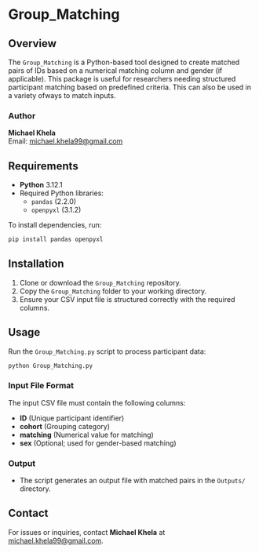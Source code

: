 # Group_Matching

## Overview
The `Group_Matching` is a Python-based tool designed to create matched pairs of IDs based on a numerical matching column and gender (if applicable). This package is useful for researchers needing structured participant matching based on predefined criteria. This can also be used in a variety ofways to match inputs.

### Author
**Michael Khela**  
Email: [michael.khela99@gmail.com](mailto:michael.khela99@gmail.com)

## Requirements
- **Python** 3.12.1
- Required Python libraries:
  - `pandas` (2.2.0)
  - `openpyxl` (3.1.2)

To install dependencies, run:
```sh
pip install pandas openpyxl
```

## Installation
1. Clone or download the `Group_Matching` repository.
2. Copy the `Group_Matching` folder to your working directory.
3. Ensure your CSV input file is structured correctly with the required columns.

## Usage
Run the `Group_Matching.py` script to process participant data:
```sh
python Group_Matching.py
```

### Input File Format
The input CSV file must contain the following columns:
- **ID** (Unique participant identifier)
- **cohort** (Grouping category)
- **matching** (Numerical value for matching)
- **sex** (Optional; used for gender-based matching)

### Output
- The script generates an output file with matched pairs in the `Outputs/` directory.

## Contact
For issues or inquiries, contact **Michael Khela** at [michael.khela99@gmail.com](mailto:michael.khela99@gmail.com).


